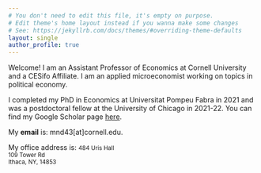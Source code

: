 ```yaml
---
# You don't need to edit this file, it's empty on purpose.
# Edit theme's home layout instead if you wanna make some changes
# See: https://jekyllrb.com/docs/themes/#overriding-theme-defaults
layout: single
author_profile: true
---
```



Welcome! I am an Assistant Professor of Economics at Cornell University and a CESifo Affiliate. I am an applied microeconomist working on topics in political economy. 

I completed my PhD in Economics at Universitat Pompeu Fabra in 2021 and was a postdoctoral fellow at the University of Chicago in 2021-22. You can find my Google Scholar page [here]().

My **email** is: mnd43\[at]cornell.edu.

My office address is:
<small>
484 Uris Hall  
109 Tower Rd  
Ithaca, NY, 14853
<small>
